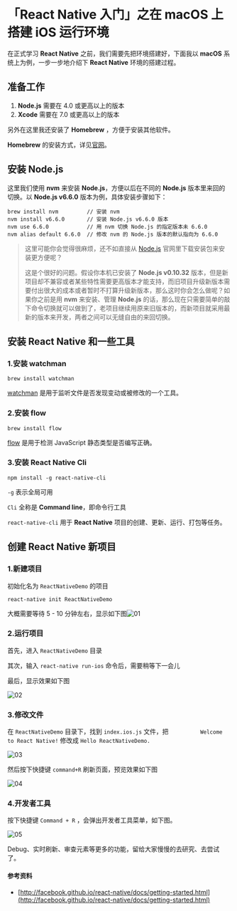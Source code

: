 # 「React Native 入门」之在 macOS 上搭建 iOS 运行环境

在正式学习 **React Native** 之前，我们需要先把环境搭建好，下面我以 **macOS** 系统上为例，一步一步地介绍下 **React Native** 环境的搭建过程。



## 准备工作

1. **Node.js** 需要在 4.0 或更高以上的版本
2. **Xcode** 需要在 7.0 或更高以上的版本



另外在这里我还安装了 **Homebrew** ，方便于安装其他软件。

**Homebrew** 的安装方式，详见[官网](http://brew.sh/)。



## 安装 Node.js

这里我们使用 **nvm** 来安装 **Node.js**，方便以后在不同的 **Node.js** 版本里来回的切换。以 **Node.js v6.6.0** 版本为例，具体安装步骤如下：

```
brew install nvm         // 安装 nvm
nvm install v6.6.0       // 安装 Node.js v6.6.0 版本
nvm use 6.6.0            // 用 nvm 切换 Node.js 的指定版本未 6.6.0
nvm alias default 6.6.0  // 修改 nvm 的 Node.js 版本的默认指向为 6.6.0
```



> 这里可能你会觉得很麻烦，还不如直接从 [Node.js](https://nodejs.org/en/) 官网里下载安装包来安装更方便呢？
>
> 这是个很好的问题。假设你本机已安装了 **Node.js v0.10.32** 版本，但是新项目却不兼容或者某些特性需要更高版本才能支持，而旧项目升级新版本需要付出很大的成本或者暂时不打算升级新版本，那么这时你会怎么做呢？如果你之前是用 **nvm** 来安装、管理 **Node.js** 的话，那么现在只需要简单的敲下命令切换就可以做到了，老项目继续用原来旧版本的，而新项目就采用最新的版本来开发，两者之间可以无缝自由的来回切换。



## 安装 React Native 和一些工具

### 1.安装 watchman

```
brew install watchman
```

[watchman](https://facebook.github.io/watchman/) 是用于监听文件是否发现变动或被修改的一个工具。



### 2.安装 flow

```
brew install flow
```

[flow](https://flowtype.org/) 是用于检测 JavaScript 静态类型是否编写正确。



### 3.安装 React Native Cli

```
npm install -g react-native-cli
```

`-g` 表示全局可用

`Cli` 全称是 **Command line**，即命令行工具

`react-native-cli` 用于 **React Native** 项目的创建、更新、运行、打包等任务。



## 创建 React Native 新项目

### 1.新建项目

初始化名为 `ReactNativeDemo` 的项目

```
react-native init ReactNativeDemo
```

大概需要等待 5 - 10 分钟左右，显示如下图![01](img/iOS/01.jpg)

### 2.运行项目

首先，进入 `ReactNativeDemo` 目录

其次，输入 `react-native run-ios` 命令后，需要稍等下一会儿

最后，显示效果如下图

![02](img/ios/02.jpg)

### 3.修改文件

在 `ReactNativeDemo` 目录下，找到 `index.ios.js`  文件，把`          Welcome to React Native!` 修改成 `Hello ReactNativeDemo.`

![03](img/ios/03.jpg)

然后按下快捷键 `command+R` 刷新页面，预览效果如下图

![04](img/ios/04.jpg)

### 4.开发者工具

按下快捷键 `Command + R` ，会弹出开发者工具菜单，如下图。

![05](img/ios/05.jpg)

Debug、实时刷新、审查元素等更多的功能，留给大家慢慢的去研究、去尝试了。







#### 参考资料

- [http://facebook.github.io/react-native/docs/getting-started.html](http://facebook.github.io/react-native/docs/getting-started.html)